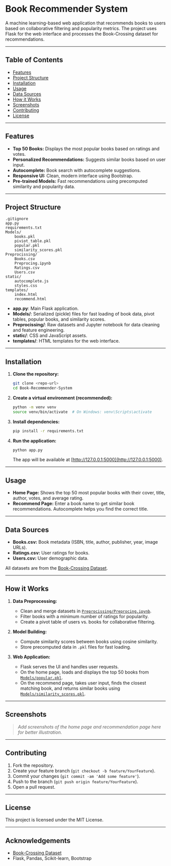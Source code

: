# Book Recommender System

A machine learning-based web application that recommends books to users based on collaborative filtering and popularity metrics. The project uses Flask for the web interface and processes the Book-Crossing dataset for recommendations.

---

## Table of Contents

- [Features](#features)
- [Project Structure](#project-structure)
- [Installation](#installation)
- [Usage](#usage)
- [Data Sources](#data-sources)
- [How it Works](#how-it-works)
- [Screenshots](#screenshots)
- [Contributing](#contributing)
- [License](#license)

---

## Features

- **Top 50 Books:** Displays the most popular books based on ratings and votes.
- **Personalized Recommendations:** Suggests similar books based on user input.
- **Autocomplete:** Book search with autocomplete suggestions.
- **Responsive UI:** Clean, modern interface using Bootstrap.
- **Pre-trained Models:** Fast recommendations using precomputed similarity and popularity data.

---

## Project Structure

```
.gitignore
app.py
requirements.txt
Models/
    books.pkl
    piviot_table.pkl
    popular.pkl
    similarity_scores.pkl
Preprocissing/
    Books.csv
    Preprocing.ipynb
    Ratings.csv
    Users.csv
static/
    autocomplete.js
    styles.css
templates/
    index.html
    recommend.html
```

- **app.py**: Main Flask application.
- **Models/**: Serialized (pickle) files for fast loading of book data, pivot tables, popular books, and similarity scores.
- **Preprocissing/**: Raw datasets and Jupyter notebook for data cleaning and feature engineering.
- **static/**: CSS and JavaScript assets.
- **templates/**: HTML templates for the web interface.

---

## Installation

1. **Clone the repository:**
   ```sh
   git clone <repo-url>
   cd Book-Recommender-System
   ```

2. **Create a virtual environment (recommended):**
   ```sh
   python -m venv venv
   source venv/bin/activate  # On Windows: venv\Scripts\activate
   ```

3. **Install dependencies:**
   ```sh
   pip install -r requirements.txt
   ```

4. **Run the application:**
   ```sh
   python app.py
   ```
   The app will be available at [http://127.0.0.1:5000](http://127.0.0.1:5000).

---

## Usage

- **Home Page:** Shows the top 50 most popular books with their cover, title, author, votes, and average rating.
- **Recommend Page:** Enter a book name to get similar book recommendations. Autocomplete helps you find the correct title.

---

## Data Sources

- **Books.csv:** Book metadata (ISBN, title, author, publisher, year, image URLs).
- **Ratings.csv:** User ratings for books.
- **Users.csv:** User demographic data.

All datasets are from the [Book-Crossing Dataset](http://www2.informatik.uni-freiburg.de/~cziegler/BX/).

---

## How it Works

1. **Data Preprocessing:**  
   - Clean and merge datasets in [`Preprocissing/Preprocing.ipynb`](Preprocissing/Preprocing.ipynb).
   - Filter books with a minimum number of ratings for popularity.
   - Create a pivot table of users vs. books for collaborative filtering.

2. **Model Building:**  
   - Compute similarity scores between books using cosine similarity.
   - Store precomputed data in `.pkl` files for fast loading.

3. **Web Application:**  
   - Flask serves the UI and handles user requests.
   - On the home page, loads and displays the top 50 books from [`Models/popular.pkl`](Models/popular.pkl).
   - On the recommend page, takes user input, finds the closest matching book, and returns similar books using [`Models/similarity_scores.pkl`](Models/similarity_scores.pkl).

---

## Screenshots

> _Add screenshots of the home page and recommendation page here for better illustration._

---

## Contributing

1. Fork the repository.
2. Create your feature branch (`git checkout -b feature/YourFeature`).
3. Commit your changes (`git commit -am 'Add some feature'`).
4. Push to the branch (`git push origin feature/YourFeature`).
5. Open a pull request.

---

## License

This project is licensed under the MIT License.

---

## Acknowledgements

- [Book-Crossing Dataset](http://www2.informatik.uni-freiburg.de/~cziegler/BX/)
- Flask, Pandas, Scikit-learn, Bootstrap
